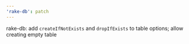 ```yaml
---
'rake-db': patch
---
```


rake-db: add `createIfNotExists` and `dropIfExists` to table options; allow creating empty table
